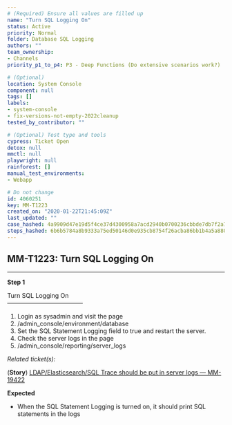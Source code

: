 ```yaml
---
# (Required) Ensure all values are filled up
name: "Turn SQL Logging On"
status: Active
priority: Normal
folder: Database SQL Logging
authors: ""
team_ownership: 
- Channels
priority_p1_to_p4: P3 - Deep Functions (Do extensive scenarios work?)

# (Optional)
location: System Console
component: null
tags: []
labels: 
- system-console
- fix-versions-not-empty-2022cleanup
tested_by_contributor: ""

# (Optional) Test type and tools
cypress: Ticket Open
detox: null
mmctl: null
playwright: null
rainforest: []
manual_test_environments:
- Webapp

# Do not change
id: 4060251
key: MM-T1223
created_on: "2020-01-22T21:45:09Z"
last_updated: ""
case_hashed: 4a9909d47e19d5f4ce37d4300958a7acd2940b0700236cbbde7db7f2a7c16e7047616a4088d7e036bec2d86fff015c09
steps_hashed: 6b6b5784a8b9333a75ed50146d0e935cb8754f26acba86bb1b4a5a880f85529f3768b7f181114c6aeee9152ae147fdea
---
```


<!-- (Auto-generated) Based on frontmatter's "key" and "name" -->

## MM-T1223: Turn SQL Logging On

---

**Step 1**

Turn SQL Logging On\
–––––––––––––––––––––––––

1. Login as sysadmin and visit the page
2. /admin\_console/environment/database
3. Set the SQL Statement Logging field to true and restart the server.
4. Check the server logs in the page
5. /admin\_console/reporting/server\_logs

_Related ticket(s):_

(**Story**) [LDAP/Elasticsearch/SQL Trace should be put in server logs — MM-19422](https://mattermost.atlassian.net/browse/MM-19422)

**Expected**

- When the SQL Statement Logging is turned on, it should print SQL statements in the logs
